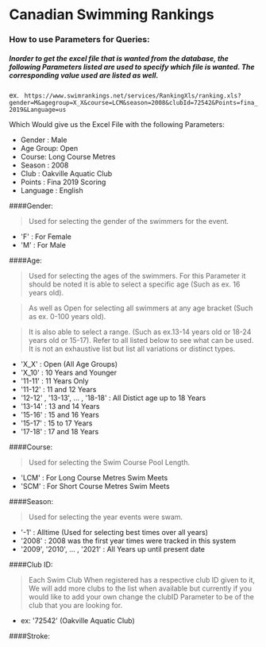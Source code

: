 #  Canadian Swimming Rankings
###  How to use Parameters for Queries:
##### Inorder to get the excel file that is wanted from the database, the following Parameters listed are used to specify which file is wanted. The corresponding value used are listed as well.

ex.
` https://www.swimrankings.net/services/RankingXls/ranking.xls?gender=M&agegroup=X_X&course=LCM&season=2008&clubId=72542&Points=fina_2019&Language=us`

Which Would give us the Excel File with the following Parameters: 
- Gender : Male
- Age Group: Open
- Course: Long Course Metres
- Season : 2008
- Club : Oakville Aquatic Club
- Points : Fina 2019 Scoring
- Language : English


####Gender: 
> Used for selecting the gender of the swimmers for the event.

- 'F' : For Female
- 'M' : For Male

####Age: 
> Used for selecting the ages of the swimmers. For this Parameter it should be noted it is able to select a specific age (Such as ex. 16 years old).

> As well as Open for selecting all swimmers at any age bracket (Such as ex. 0-100 years old). 

> It is also able to select a range.  (Such as ex.13-14 years old  or 18-24 years old or 15-17). Refer to all listed below to see what can be used. It is not an exhaustive list but list all variations or distinct types.

- 'X_X'  : Open (All Age Groups)
- 'X_10' : 10 Years and Younger
- '11-11' : 11 Years Only
- '11-12' : 11 and 12 Years
-  '12-12' , '13-13', ... , '18-18' : All Distict age up to 18 Years
- '13-14' : 13 and 14 Years
- '15-16' : 15 and 16 Years
- '15-17' : 15 to 17 Years
- '17-18' :  17 and 18 Years

####Course:
> Used for selecting the Swim Course Pool Length.

- 'LCM' : For Long Course Metres Swim Meets
- 'SCM' : For Short Course Metres Swim Meets

####Season:

> Used for selecting the year events were swam.

- '-1' : Alltime (Used for selecting best times over all years)
- '2008' : 2008 was the first year times were tracked in this system
- '2009', '2010', ... , '2021' : All Years up until present date

####Club ID:
> Each Swim Club When registered has a respective club ID given to it, We will add more clubs to the list when available but currently if you would like to add your own change the clubID Parameter to be of the club that you are looking for.
-  ex: '72542' (Oakville Aquatic Club)

####Stroke:
